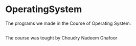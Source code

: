 # OperatingSystem
The programs we made in the Course of Operating System.
##
The course was tought by Choudry Nadeem Ghafoor
